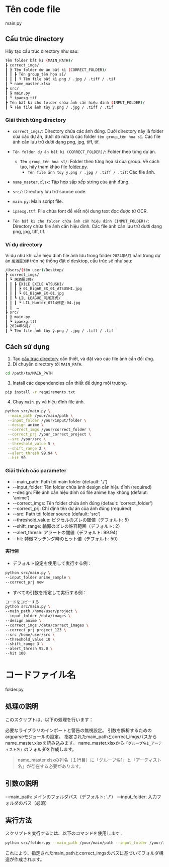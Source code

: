 # Tên code file
main.py


## Cấu trúc directory
Hãy tạo cấu trúc directory như sau:


```sh
Tên folder bất kì (MAIN_PATH)/
┣ correct_imgs/
┃ ┣ Tên folder dự án bất kì (CORRECT_FOLDER)/
┃ ┃ ┣ Tên group_tên họa sĩ/
┃ ┃ ┃ ┗ Tên file bất kì.png / .jpg / .tiff / .tif
┃ ┗ name_master.xlsx
┣ src/
┃ ┣ main.py
┃ ┗ ipaexg.ttf
┣ Tên bất kì cho folder chứa ảnh cần hiệu đính (INPUT_FOLDER)/
┃ ┗ Tên file ảnh tùy ý.png / .jpg / .tiff / .tif
```


### Giải thích từng directory
- `correct_imgs/`: Directory chứa các ảnh đúng. Dưới directory này là folder của các dự án, dưới đó nữa là các folder `tên group`_`tên họa sĩ`. Các file ảnh cần lưu trữ dưới dạng png, jpg, tiff, tif.
 - `Tên folder dự án bất kì (CORRECT_FOLDER)/`: Folder theo từng dự án.
   - `Tên group_tên họa sĩ/`: Folder theo từng họa sĩ của group. Về cách tạo, hãy tham khảo file [folder.py](#グループ名_アーティスト名の自動作成:folderpy).
     - `Tên file ảnh tùy ý.png / .jpg / .tiff / .tif`: Các file ảnh.
 - `name_master.xlsx`: Tập hợp sắp xếp string của ảnh đúng.


- `src/`: Directory lưu trữ source code.
 - `main.py`: Main script file.
 - `ipaexg.ttf`: File chứa font để viết nội dung text đọc được từ OCR.


- `Tên bất kì cho folder chứa ảnh cần hiệu đính (INPUT_FOLDER)/`: Directory chứa file ảnh cần hiệu đính. Các file ảnh cần lưu trữ dưới dạng png, jpg, tiff, tif.


### Ví dụ directory
Ví dụ như khi cần hiệu đính file ảnh lưu trong folder `2024年6月` nằm trong dự án `居酒屋3弾` trên hệ thống đặt ở desktop, cấu trúc sẽ như sau:


```sh
/Users/(tên user)/Desktop/
┣ correct_imgs/
┃ ┗ 居酒屋3弾/
┃ ┃ ┣ EXILE_EXILE ATSUSHI/
┃ ┃ ┃ ┣ 01_BigAK_EX_01_ATSUSHI.jpg
┃ ┃ ┃ ┗ 01_BigAK_EX-01.jpg
┃ ┃ ┗ LIL LEAGUE_岡尾真虎/
┃ ┃ ┃ ┗ LIL_Hunter_0714修正-04.jpg
┃ ┃  …
┣ src/
┃ ┣ main.py
┃ ┗ ipaexg.ttf
┣ 2024年6月/
┃ ┗ Tên file ảnh tùy ý.png / .jpg / .tiff / .tif
```


## Cách sử dụng
1. Tạo [cấu trúc directory](#ディレクトリ構造) cần thiết, và đặt vào các file ảnh cần đối ứng.
2. Di chuyển directory tới `MAIN_PATH`.
  ```sh
  cd /path/to/MAIN_PATH
  ```
3. Install các dependencies cần thiết để dựng môi trường.
  ```sh
  pip install -r requirements.txt
  ```
4. Chạy `main.py` và hiệu đính file ảnh.
  ```sh
  python src/main.py \
   --main_path /your/main/path \
   --input_folder /your/input/folder \
   --design anime \
   --correct_imgs /your/correct_folder \
   --correct_prj /your_correct_project \
   --src /your/src \
   --threshold_value 5 \
   --shift_range 2 \
   --alert_thresh 99.94 \
   --hit 50
   ```


### Giải thích các parameter
- --main_path: Path tới main folder (default: './')
- --input_folder: Tên folder chứa ảnh design cần hiệu đính (required)
- --design: File ảnh cần hiệu đính có file anime hay không (defalut: 'anime')
- --correct_imgs: Tên folder chứa ảnh đúng (default: 'correct_folder')
- --correct_prj: Chỉ định tên dự án của ảnh đúng (required)
- --src: Path tới folder source (default: 'src')
- --threshold_value: ピクセルのズレの閾値（デフォルト: 5）
- --shift_range: 輪郭のズレの許容範囲（デフォルト: 2）
- --alert_thresh: アラートの閾値（デフォルト: 99.94）
- --hit: 特徴マッチング時のヒット値（デフォルト: 50）


#### 実行例
- デフォルト設定を使用して実行する例：


```sh
python src/main.py \
--input_folder anime_sample \
--correct_prj new
```


- すべての引数を指定して実行する例：


```sh
コードをコピーする
python src/main.py \
--main_path /home/user/project \
--input_folder /data/images \
--design anime \
--correct_imgs /data/correct_images \
--correct_prj project_123 \
--src /home/user/src \
--threshold_value 10 \
--shift_range 3 \
--alert_thresh 95.0 \
--hit 100
```




# コードファイル名
folder.py


## 処理の説明
このスクリプトは、以下の処理を行います：


必要なライブラリのインポートと警告の無視設定。
引数を解析するためのargparseモジュールの設定。
指定されたmain_pathとcorrect_imgsパスからname_master.xlsxを読み込みます。
name_master.xlsxから`「グループ名1_アーティスト名」`のフォルダを作成します。
<blockquote>name_master.xlsxの列名（１行目）に「グループ名1」と「アーティスト名」が存在する必要があります。</blockquote>


## 引数の説明
--main_path: メインのフォルダパス（デフォルト: './'）
--input_folder: 入力フォルダのパス（必須）


## 実行方法
スクリプトを実行するには、以下のコマンドを使用します：


```sh
python src/folder.py --main_path /your/main/path --input_folder /your/input/folder
```
これにより、指定されたmain_pathとcorrect_imgsのパスに基づいてフォルダ構造が作成されます。

